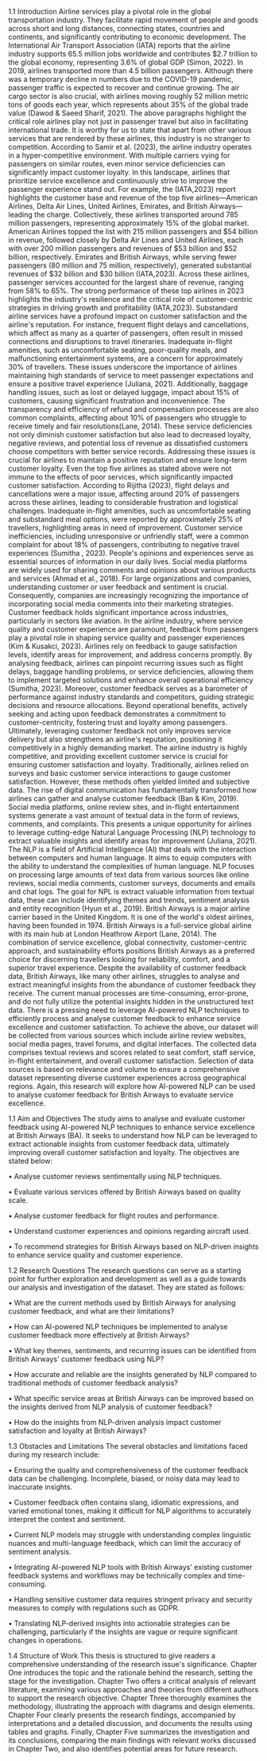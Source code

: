 1.1	Introduction
Airline services play a pivotal role in the global transportation industry. They facilitate rapid movement of people and goods across short and long distances, connecting states, countries and continents, and significantly contributing to economic development. The International Air Transport Association (IATA) reports that the airline industry supports 65.5 million jobs worldwide and contributes $2.7 trillion to the global economy, representing 3.6% of global GDP (Simon, 2022).
In 2019, airlines transported more than 4.5 billion passengers. Although there was a temporary decline in numbers due to the COVID-19 pandemic, passenger traffic is expected to recover and continue growing. The air cargo sector is also crucial, with airlines moving roughly 52 million metric tons of goods each year, which represents about 35% of the global trade value (Dawod & Saeed Sharif, 2021). 
The above paragraphs highlight the critical role airlines play not just in passenger travel but also in facilitating international trade. It is worthy for us to state that apart from other various services that are rendered by these airlines, this industry is no stranger to competition. 
According to Samir et al. (2023), the airline industry operates in a hyper-competitive environment. With multiple carriers vying for passengers on similar routes, even minor service deficiencies can significantly impact customer loyalty. In this landscape, airlines that prioritize service excellence and continuously strive to improve the passenger experience stand out. For example, the (IATA,2023) report highlights the customer base and revenue of the top five airlines—American Airlines, Delta Air Lines, United Airlines, Emirates, and British Airways—leading the charge. 
Collectively, these airlines transported around 785 million passengers, representing approximately 15% of the global market. American Airlines topped the list with 215 million passengers and $54 billion in revenue, followed closely by Delta Air Lines and United Airlines, each with over 200 million passengers and revenues of $53 billion and $52 billion, respectively. Emirates and British Airways, while serving fewer passengers (80 million and 75 million, respectively), generated substantial revenues of $32 billion and $30 billion (IATA,2023).
Across these airlines, passenger services accounted for the largest share of revenue, ranging from 58% to 65%. The strong performance of these top airlines in 2023 highlights the industry's resilience and the critical role of customer-centric strategies in driving growth and profitability (IATA,2023).
Substandard airline services have a profound impact on customer satisfaction and the airline's reputation. For instance, frequent flight delays and cancellations, which affect as many as a quarter of passengers, often result in missed connections and disruptions to travel itineraries. Inadequate in-flight amenities, such as uncomfortable seating, poor-quality meals, and malfunctioning entertainment systems, are a concern for approximately 30% of travellers. These issues underscore the importance of airlines maintaining high standards of service to meet passenger expectations and ensure a positive travel experience (Juliana, 2021).
Additionally, baggage handling issues, such as lost or delayed luggage, impact about 15% of customers, causing significant frustration and inconvenience. The transparency and efficiency of refund and compensation processes are also common complaints, affecting about 10% of passengers who struggle to receive timely and fair resolutions(Lane, 2014). 
These service deficiencies not only diminish customer satisfaction but also lead to decreased loyalty, negative reviews, and potential loss of revenue as dissatisfied customers choose competitors with better service records. Addressing these issues is crucial for airlines to maintain a positive reputation and ensure long-term customer loyalty.
Even the top five airlines as stated above were not immune to the effects of poor services, which significantly impacted customer satisfaction. According to Rijitha (2023), flight delays and cancellations were a major issue, affecting around 20% of passengers across these airlines, leading to considerable frustration and logistical challenges. Inadequate in-flight amenities, such as uncomfortable seating and substandard meal options, were reported by approximately 25% of travellers, highlighting areas in need of improvement. Customer service inefficiencies, including unresponsive or unfriendly staff, were a common complaint for about 18% of passengers, contributing to negative travel experiences (Sumitha , 2023).
People's opinions and experiences serve as essential sources of information in our daily lives. Social media platforms are widely used for sharing comments and opinions about various products and services (Ahmad et al., 2018). For large organizations and companies, understanding customer or user feedback and sentiment is crucial. Consequently, companies are increasingly recognizing the importance of incorporating social media comments into their marketing strategies.
Customer feedback holds significant importance across industries, particularly in sectors like aviation. In the airline industry, where service quality and customer experience are paramount, feedback from passengers play a pivotal role in shaping service quality and passenger experiences (Kim & Kusakci, 2023). Airlines rely on feedback to gauge satisfaction levels, identify areas for improvement, and address concerns promptly. By analysing feedback, airlines can pinpoint recurring issues such as flight delays, baggage handling problems, or service deficiencies, allowing them to implement targeted solutions and enhance overall operational efficiency (Sumitha, 2023). 
Moreover, customer feedback serves as a barometer of performance against industry standards and competitors, guiding strategic decisions and resource allocations. Beyond operational benefits, actively seeking and acting upon feedback demonstrates a commitment to customer-centricity, fostering trust and loyalty among passengers. Ultimately, leveraging customer feedback not only improves service delivery but also strengthens an airline's reputation, positioning it competitively in a highly demanding market.
The airline industry is highly competitive, and providing excellent customer service is crucial for ensuring customer satisfaction and loyalty. Traditionally, airlines relied on surveys and basic customer service interactions to gauge customer satisfaction. However, these methods often yielded limited and subjective data.  The rise of digital communication has fundamentally transformed how airlines can gather and analyse customer feedback (Ban & Kim, 2019). 
Social media platforms, online review sites, and in-flight entertainment systems generate a vast amount of textual data in the form of reviews, comments, and complaints. This presents a unique opportunity for airlines to leverage cutting-edge Natural Language Processing (NLP) technology to extract valuable insights and identify areas for improvement (Juliana, 2021). 
The NLP is a field of Artificial Intelligence (AI) that deals with the interaction between computers and human language. It aims to equip computers with the ability to understand the complexities of human language. NLP focuses on processing large amounts of text data from various sources like online reviews, social media comments, customer surveys, documents and emails and chat logs. The goal for NPL is extract valuable information from textual data, these can include identifying themes and trends, sentiment analysis and entity recognition (Hyun et al., 2019). 
British Airways is a major airline carrier based in the United Kingdom. It is one of the world's oldest airlines, having been founded in 1974. British Airways is a full-service global airline with its main hub at London Heathrow Airport (Lane, 2014). The combination of service excellence, global connectivity, customer-centric approach, and sustainability efforts positions British Airways as a preferred choice for discerning travellers looking for reliability, comfort, and a superior travel experience.
Despite the availability of customer feedback data, British Airways, like many other airlines, struggles to analyse and extract meaningful insights from the abundance of customer feedback they receive. The current manual processes are time-consuming, error-prone, and do not fully utilize the potential insights hidden in the unstructured text data. There is a pressing need to leverage AI-powered NLP techniques to efficiently process and analyse customer feedback to enhance service excellence and customer satisfaction.
To achieve the above, our dataset will be collected from various sources which include airline review websites, social media pages, travel forums, and digital interfaces. The collected data comprises textual reviews and scores related to seat comfort, staff service, in-flight entertainment, and overall customer satisfaction. Selection of data sources is based on relevance and volume to ensure a comprehensive dataset representing diverse customer experiences across geographical regions.
Again, this research will explore how AI-powered NLP can be used to analyse customer feedback for British Airways to evaluate service excellence.

1.1	Aim and Objectives
The study aims to analyse and evaluate customer feedback using AI-powered NLP techniques to enhance service excellence at British Airways (BA). It seeks to understand how NLP can be leveraged to extract actionable insights from customer feedback data, ultimately improving overall customer satisfaction and loyalty.
The objectives are stated below:

•	Analyse customer reviews sentimentally using NLP techniques.

•	Evaluate various services offered by British Airways based on quality scale.

•	Analyse customer feedback for flight routes and performance.

•	Understand customer experiences and opinions regarding aircraft used.

•	To recommend strategies for British Airways based on NLP-driven insights to enhance service quality and customer experience.

1.2    Research Questions
The research questions can serve as a starting point for further exploration and development as well as a guide towards our analysis and investigation of the dataset. They are stated as follows:

•	What are the current methods used by British Airways for analysing customer feedback, and what are their limitations?

•	How can AI-powered NLP techniques be implemented to analyse customer feedback more effectively at British Airways?

•	What key themes, sentiments, and recurring issues can be identified from British Airways' customer feedback using NLP?

•	How accurate and reliable are the insights generated by NLP compared to traditional methods of customer feedback analysis?

•	What specific service areas at British Airways can be improved based on the insights derived from NLP analysis of customer feedback?

•	How do the insights from NLP-driven analysis impact customer satisfaction and loyalty at British Airways?

1.3   Obstacles and Limitations
The several obstacles and limitations faced during my research include:

•	Ensuring the quality and comprehensiveness of the customer feedback data can be challenging. Incomplete, biased, or noisy data may lead to inaccurate insights.

•	Customer feedback often contains slang, idiomatic expressions, and varied emotional tones, making it difficult for NLP algorithms to accurately interpret the context and sentiment.

•	Current NLP models may struggle with understanding complex linguistic nuances and multi-language feedback, which can limit the accuracy of sentiment analysis.

•	Integrating AI-powered NLP tools with British Airways' existing customer feedback systems and workflows may be technically complex and time-consuming.

•	Handling sensitive customer data requires stringent privacy and security measures to comply with regulations such as GDPR.

•	Translating NLP-derived insights into actionable strategies can be challenging, particularly if the insights are vague or require significant changes in operations.

1.4	Structure of Work
This thesis is structured to give readers a comprehensive understanding of the research issue's significance. Chapter One introduces the topic and the rationale behind the research, setting the stage for the investigation. Chapter Two offers a critical analysis of relevant literature, examining various approaches and theories from different authors to support the research objective. 
Chapter Three thoroughly examines the methodology, illustrating the approach with diagrams and design elements. Chapter Four clearly presents the research findings, accompanied by interpretations and a detailed discussion, and documents the results using tables and graphs. Finally, Chapter Five summarizes the investigation and its conclusions, comparing the main findings with relevant works discussed in Chapter Two, and also identifies potential areas for future research.






